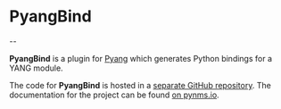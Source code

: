 # PyangBind
-- 

**PyangBind** is a plugin for [Pyang](https://github.com/mbj4668/pyang) which generates Python bindings for a YANG module.

The code for **PyangBind** is hosted in a [separate GitHub repository](https://github.com/robshakir/pyangbind). The documentation for the project can be found [on pynms.io](http://pynms.io/pyangbind).